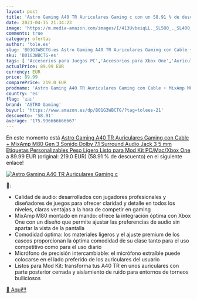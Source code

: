 ```yaml
---
layout: post
title: 'Astro Gaming A40 TR Auriculares Gaming c con un 58.91 % de descuento'
date: 2021-04-15 21:34:23
image: 'https://m.media-amazon.com/images/I/413UvbeiqLL._SL500_._SL400_.jpg'
comments: true
category: ofertas
author: 'tole.es'
slug: 'B01G3WBCTG-es Astro Gaming A40 TR Auriculares Gaming con Cable + MixAmp...'
sku: 'B01G3WBCTG-es'
tags: [ 'Accesorios para Juegos PC','Accesorios para Xbox One','Auriculares gaming para Xbox One','Hardware y juegos para Xbox One','Juegos y Accesorios para PC','Videojuegos','astro gaming','auriculares', ]
actualPrice: 89.99 EUR
currency: EUR
price: 89.99
comparePrice: 219.0 EUR
prodname: 'Astro Gaming A40 TR Auriculares Gaming con Cable + MixAmp M80  Gen 3  Sonido Dolby 7.1 Surround  Audio Jack 3 5 mm Etiquetas Personalizables  Peso Ligero Listo para Mod Kit  PC/Mac/Xbox One'
country: 'es'
flag: '🇪🇸'
brand: 'ASTRO Gaming'
buyurl: 'https://www.amazon.es/dp/B01G3WBCTG/?tag=tolees-21'
descuento: '58.91'
average: '175.996666666667'
---
```


En este momento está [Astro Gaming A40 TR Auriculares Gaming con Cable + MixAmp M80  Gen 3  Sonido Dolby 7.1 Surround  Audio Jack 3 5 mm Etiquetas Personalizables  Peso Ligero Listo para Mod Kit  PC/Mac/Xbox One](https://www.amazon.es/dp/B01G3WBCTG/?tag=tolees-21) a 89.99 EUR (original: 219.0 EUR) (58.91 %  de descuento) en el siguiente enlace!

[![Astro Gaming A40 TR Auriculares Gaming c](https://m.media-amazon.com/images/I/413UvbeiqLL._SL500_._SL400_.jpg)](https://www.amazon.es/dp/B01G3WBCTG/?tag=tolees-21)

🔎:

- Calidad de audio: desarrollados con jugadores profesionales y diseñadores de juegos para ofrecer claridad y detalle en todos los niveles, claras ventajas a la hora de competir en gaming
- MixAmp M80 montado en mando: ofrece la integración óptima con Xbox One con un diseño que permite ajustar las preferencias de audio sin apartar la vista de la pantalla
- Comodidad óptima: los materiales ligeros y el ajuste premium de los cascos proporcionan la óptima comodidad de su clase tanto para el uso competitivo como para el uso diario
- Micrófono de precisión intercambiable: el micrófono extraíble puede colocarse en el lado preferido de los auriculares del usuario
- Listos para Mod Kit: transforma tus A40 TR en unos auriculares con parte posterior cerrada y aislamiento de ruido para entornos de torneos bulliciosos

[🛒 Aquí!!!](https://www.amazon.es/dp/B01G3WBCTG/?tag=tolees-21)
